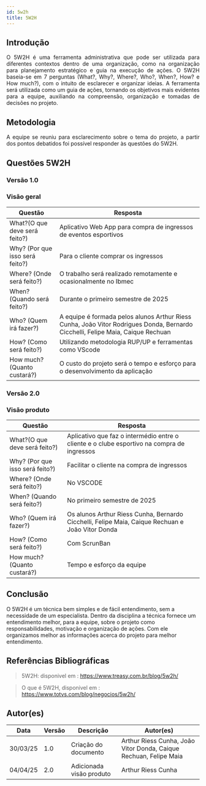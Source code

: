 ```yaml
---
id: 5w2h
title: 5W2H
---
```


## Introdução

<p align = "justify">
    O 5W2H é uma ferramenta administrativa  que pode ser utilizada para diferentes contextos dentro de uma organização, como na organização para planejamento estratégico e guia na execução de ações. O 5W2H baseia-se em 7 perguntas (What?, Why?, Where?, Who?, When?, How? e How much?), com o intuito de esclarecer e organizar ideias. A ferramenta será utilizada como um guia de ações, tornando os objetivos mais evidentes para a equipe, auxiliando na compreensão, organização e tomadas de decisões no projeto.
</p>

## Metodologia

<p align = "justify">
    A equipe se reuniu para esclarecimento sobre o tema do projeto, a partir dos pontos debatidos foi possível responder às questões do 5W2H.  
</p>


## Questões 5W2H

### Versão 1.0

### Visão geral

|Questão|Resposta|
|-------|--------|
|What?(O que deve será feito?)|Aplicativo Web App para compra de ingressos de eventos esportivos|
|Why? (Por que isso será feito?)|Para o cliente comprar os ingressos|
|Where? (Onde será feito?)|O trabalho será realizado remotamente e ocasionalmente no Ibmec  |
|When? (Quando será feito?)|Durante o primeiro semestre de 2025 |
|Who? (Quem irá fazer?)|A equipe é formada pelos alunos Arthur Riess Cunha, João Vitor Rodrigues Donda, Bernardo Cicchelli, Felipe Maia, Caique Rechuan |
|How? (Como será feito?)|Utilizando metodologia RUP/UP e ferramentas como VScode|
|How much? (Quanto custará?)|O custo do projeto será o tempo e esforço para o desenvolvimento da aplicação|


### Versão 2.0

### Visão produto

|Questão|Resposta|
|-------|--------|
|What?(O que deve será feito?)| Aplicativo que faz o intermédio entre o cliente e o clube esportivo na compra de ingressos |
|Why? (Por que isso será feito?)| Facilitar o cliente na compra de ingressos |
|Where? (Onde será feito?)| No VSCODE |
|When? (Quando será feito?)| No primeiro semestre de 2025 |
|Who? (Quem irá fazer?)| Os alunos Arthur Riess Cunha, Bernardo Cicchelli, Felipe Maia, Caique Rechuan e João Vitor Donda |
|How? (Como será feito?)| Com ScrunBan |
|How much? (Quanto custará?)| Tempo e esforço da equipe |


## Conclusão

O 5W2H é um técnica bem simples e de fácil entendimento, sem a necessidade de um especialista. Dentro da disciplina a técnica fornece um entendimento melhor, para a equipe, sobre o projeto como responsabilidades, motivação e organização de ações. Com ele organizamos melhor as informações acerca do projeto para melhor entendimento.  
 
 
## Referências Bibliográficas
> 5W2H: disponivel em : https://www.treasy.com.br/blog/5w2h/

> O que é 5W2H, disponivel em : https://www.totvs.com/blog/negocios/5w2h/

## Autor(es)
| Data | Versão | Descrição | Autor(es) |
| -- | -- | -- | -- |
| 30/03/25 | 1.0 | Criação do documento | Arthur Riess Cunha, João Vitor Donda, Caique Rechuan, Felipe Maia | 
| 04/04/25 | 2.0 | Adicionada visão produto | Arthur Riess Cunha | 
